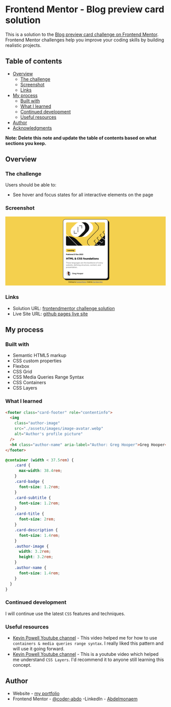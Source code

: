 # Frontend Mentor - Blog preview card solution

This is a solution to the [Blog preview card challenge on Frontend Mentor](https://www.frontendmentor.io/challenges/blog-preview-card-ckPaj01IcS). Frontend Mentor challenges help you improve your coding skills by building realistic projects.

## Table of contents

- [Overview](#overview)
  - [The challenge](#the-challenge)
  - [Screenshot](#screenshot)
  - [Links](#links)
- [My process](#my-process)
  - [Built with](#built-with)
  - [What I learned](#what-i-learned)
  - [Continued development](#continued-development)
  - [Useful resources](#useful-resources)
- [Author](#author)
- [Acknowledgments](#acknowledgments)

**Note: Delete this note and update the table of contents based on what sections you keep.**

## Overview

### The challenge

Users should be able to:

- See hover and focus states for all interactive elements on the page

### Screenshot

![challenge screenshot](./assets/images/screenshot.png)

### Links

- Solution URL: [frontendmentor challenge solution](https://your-solution-url.com)
- Live Site URL: [github pages live site](https://your-live-site-url.com)

## My process

### Built with

- Semantic HTML5 markup
- CSS custom properties
- Flexbox
- CSS Grid
- CSS Media Queries Range Syntax
- CSS Containers
- CSS Layers

### What I learned

```html
<footer class="card-footer" role="contentinfo">
  <img
    class="author-image"
    src="./assets/images/image-avatar.webp"
    alt="Author's profile picture"
  />
  <h4 class="author-name" aria-label="Author: Greg Hooper">Greg Hooper</h4>
</footer>
```

```css
@container (width < 37.5rem) {
    .card {
      max-width: 38.4rem;
    }
    .card-badge {
      font-size: 1.2rem;
    }
    .card-subtitle {
      font-size: 1.2rem;
    }
    .card-title {
      font-size: 2rem;
    }
    .card-description {
      font-size: 1.4rem;
    }
    .author-image {
      width: 3.2rem;
      height: 3.2rem;
    }
    .author-name {
      font-size: 1.4rem;
    }
  }
}

```

### Continued development

I will continue use the latest `CSS` features and techniques.

### Useful resources

- [Kevin Powell Youtube channel](https://www.youtube.com/watch?v=2rlWBZ17Wes&ab_channel=KevinPowell) - This video helped me for how to use `containers & media queries range syntax`. I really liked this pattern and will use it going forward.
- [Kevin Powell Youtube channel](https://www.youtube.com/watch?v=NDNRGW-_1EE&ab_channel=KevinPowell) - This is a youtube video which helped me understand `CSS Layers`. I'd recommend it to anyone still learning this concept.

## Author

- Website - [my portfolio](https://abdelmonaem-portfolio.vercel.app/)
- Frontend Mentor - [@coder-abdo](https://www.frontendmentor.io/profile/coder-abdo)
  -LinkedIn - [Abdelmonaem](https://www.linkedin.com/in/abdelmonaem-shahat/)
